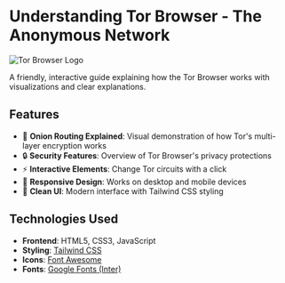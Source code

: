# Understanding Tor Browser - The Anonymous Network

![Tor Browser Logo](https://cdn0.iconfinder.com/data/icons/flat-round-system/512/tor-512.png)

A friendly, interactive guide explaining how the Tor Browser works with visualizations and clear explanations.

## Features

- 🧅 **Onion Routing Explained**: Visual demonstration of how Tor's multi-layer encryption works
- 🔒 **Security Features**: Overview of Tor Browser's privacy protections
- ⚡ **Interactive Elements**: Change Tor circuits with a click
- 📱 **Responsive Design**: Works on desktop and mobile devices
- 🎨 **Clean UI**: Modern interface with Tailwind CSS styling

## Technologies Used

- **Frontend**: HTML5, CSS3, JavaScript
- **Styling**: [Tailwind CSS](https://tailwindcss.com/)
- **Icons**: [Font Awesome](https://fontawesome.com/)
- **Fonts**: [Google Fonts (Inter)](https://fonts.google.com/specimen/Inter)

